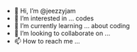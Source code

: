 - 👋 Hi, I’m @jeezzyjam
- 👀 I’m interested in ... codes
- 🌱 I’m currently learning ... about coding
- 💞️ I’m looking to collaborate on ...
- 📫 How to reach me ...

<!---
jeezzyjam/jeezzyjam is a ✨ special ✨ repository because its `README.md` (this file) appears on your GitHub profile.
You can click the Preview link to take a look at your changes.
--->
